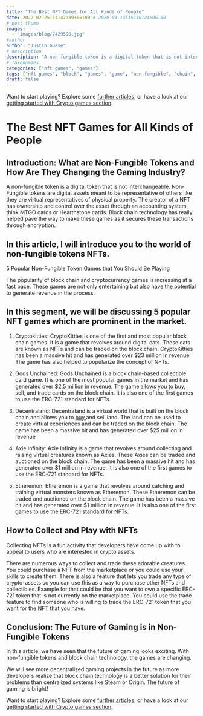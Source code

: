 ```yaml
---
title: "The Best NFT Games for All Kinds of People"
date: 2022-02-25T14:47:39+06:00 # 2020-03-14T15:40:24+06:00
# post thumb
images:
  - "images/blog/7429590.jpg"
#author
author: "Justin Guese"
# description
description: "A non-fungible token is a digital token that is not interchangeable. Non-Fungible tokens are digital assets meant to be representative of others like they are v"
# Taxonomies
categories: ["nft games", "games"]
tags: ["nft games", "block", "games", "game", "non-fungible", "chain", "also"]
draft: false
---
```



Want to start playing? Explore some [further articles](/blog/), or have a look at our [getting started with Crypto games section](/services/how-do-i-get-started/).

# The Best NFT Games for All Kinds of People

## Introduction: What are Non-Fungible Tokens and How Are They Changing the Gaming Industry?

A non-fungible token is a digital token that is not interchangeable. Non-Fungible tokens are digital assets meant to be representative of others like they are virtual representatives of physical property. The creator of a NFT has ownership and control over the asset through an accounting system, think MTGO cards or Hearthstone cards. Block chain technology has really helped pave the way to make these games as it secures these transactions through encryption.

## In this article, I will introduce you to the world of non-fungible tokens NFTs.

5 Popular Non-Fungible Token Games that You Should Be Playing

The popularity of block chain and cryptocurrency games is increasing at a fast pace. These games are not only entertaining but also have the potential to generate revenue in the process.

## In this segment, we will be discussing 5 popular NFT games which are prominent in the market.

1) Cryptokitties: CryptoKitties is one of the first and most popular block chain games. It is a game that revolves around digital cats. These cats are known as NFTs and can be traded on the block chain. CryptoKitties has been a massive hit and has generated over $23 million in revenue. The game has also helped to popularize the concept of NFTs.

2) Gods Unchained: Gods Unchained is a block chain-based collectible card game. It is one of the most popular games in the market and has generated over $2.5 million in revenue. The game allows you to buy, sell, and trade cards on the block chain. It is also one of the first games to use the ERC-721 standard for NFTs.

3) Decentraland: Decentraland is a virtual world that is built on the block chain and allows you to [ buy ](https://accounts.binance.com/en/register?ref=37092355) and sell land. The land can be used to create virtual experiences and can be traded on the block chain. The game has been a massive hit and has generated over $25 million in revenue

4) Axie Infinity: Axie Infinity is a game that revolves around collecting and raising virtual creatures known as Axies. These Axies can be traded and auctioned on the block chain. The game has been a massive hit and has generated over $1 million in revenue. It is also one of the first games to use the ERC-721 standard for NFTs.

5. Etheremon: Etheremon is a game that revolves around catching and training virtual monsters known as Etheremon. These Etheremon can be traded and auctioned on the block chain. The game has been a massive hit and has generated over $1 million in revenue. It is also one of the first games to use the ERC-721 standard for NFTs.

## How to Collect and Play with NFTs

Collecting NFTs is a fun activity that developers have come up with to appeal to users who are interested in crypto assets.

There are numerous ways to collect and trade these adorable creatures. You could purchase a NFT from the marketplace or you could use your skills to create them. There is also a feature that lets you trade any type of crypto-assets so you can use this as a way to purchase other NFTs and collectibles. Example for that could be that you want to own a specific ERC-721 token that is not currently on the marketplace. You could use the trade feature to find someone who is willing to trade the ERC-721 token that you want for the NFT that you have.

## Conclusion: The Future of Gaming is in Non-Fungible Tokens

In this article, we have seen that the future of gaming looks exciting. With non-fungible tokens and block chain technology, the games are changing.

We will see more decentralized gaming projects in the future as more developers realize that block chain technology is a better solution for their problems than centralized systems like Steam or Origin. The future of gaming is bright!

Want to start playing? Explore some [further articles](/blog/), or have a look at our [getting started with Crypto games section](/services/how-do-i-get-started/).


